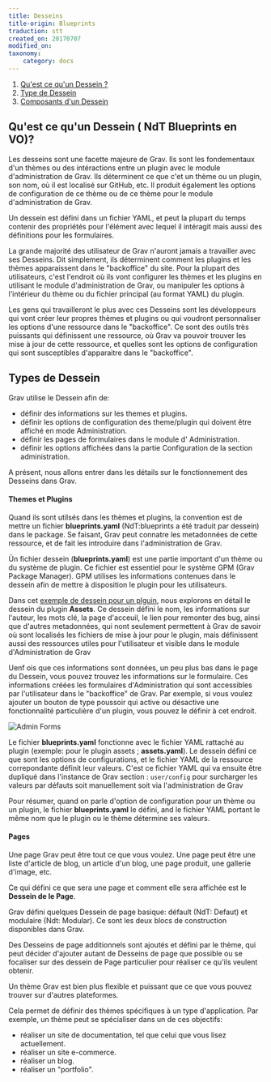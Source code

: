 ```yaml
---
title: Desseins
title-origin: Blueprints
traduction: stt
created_on: 20170707
modified_on: 
taxonomy:
    category: docs
---
```


1. [Qu'est ce qu'un Dessein ?](#what-is-a-blueprint)
1. [Type de Dessein](#types-of-blueprints)
1. [Composants d'un Dessein](#components-of-a-blueprint)

## Qu'est ce qu'un Dessein ( NdT Blueprints en VO)?

Les desseins sont une facette majeure de Grav. Ils sont les fondementaux d'un thèmes ou des intéractions entre un plugin avec le module d'administration de Grav. Ils déterminent ce que c'et un thème ou un plugin, son nom, où il est localisé sur GitHub, etc. Il produit également les options de configuration de ce thème ou de ce thème pour le module d'administration de Grav. 

Un dessein est défini dans un fichier YAML, et peut la plupart du temps contenir des propriétés pour l'élément avec lequel il intéragit mais aussi des définitions pour les formulaires.

La grande majorité des utilisateur de Grav n'auront jamais a travailler avec ses Desseins. Dit simplement, ils déterminent comment les plugins et les thèmes apparaissent dans le "backoffice" du site. Pour la plupart des utilisateurs,  c'est l'endroit où ils vont configurer les thèmes et les plugins en utilisant le module d'administration de Grav, ou manipuler les options à l'intérieur du thème ou du fichier principal (au format YAML) du plugin.

Les gens qui travailleront le plus avec ces Desseins sont les développeurs qui vont créer leur propres thèmes et plugins ou qui voudront personnaliser les options d'une ressource dans le "backoffice". Ce sont des outils très puissants qui définissent une ressource, où Grav va pouvoir trouver les mise à jour de cette ressource, et quelles sont les options de configuration qui sont susceptibles d'apparaitre dans le "backoffice".

## Types de Dessein

Grav utilise le Dessein afin de:

- définir des informations sur les themes et plugins.
- définir les options de configuration des theme/plugin qui doivent être affiché en mode Administration.
- définir les  pages de formulaires dans le module d' Administration.
- définir les options affichées dans la partie Configuration de la section administration.

A présent, nous allons entrer dans les détails sur le fonctionnement des Desseins dans Grav.

#### Themes et Plugins

Quand ils sont utilsés dans les thèmes et plugins, la convention est de mettre un fichier **blueprints.yaml** (NdT:blueprints a été  traduit par dessein) dans le package. Se faisant, Grav peut connatre les metadonnées de cette  ressource, et de fait les introduire dans l'administration de Grav.


Ün fichier dessein (**blueprints.yaml**) est une partie important d'un thème ou du système de plugin. Ce fichier est essentiel pour le système GPM (Grav Package Manager). GPM utilises les informations contenues dans le dessein afin de mettre à disposition le plugin pour les utilisateurs.

Dans cet [exemple de dessein pour un plguin](example-plugin-blueprint), nous explorons en détail le dessein du plugin **Assets**. Ce dessein défini le nom, les informations sur l'auteur, les mots clé, la page d'acceuil, le lien pour remonter des bug, ainsi que d'autres metadonnées, qui nont seulement permettent à Grav de savoir où sont localisés les fichiers de mise à jour pour le plugin, mais définissent aussi des ressources utiles pour l'utilisateur et visible dans le module d'Administration de Grav

Uenf ois que ces informations sont données, un peu plus bas dans le page du Dessein, vous pouvez trouvez les informations sur le formulaire. Ces informations créées les formulaires d'Administration qui sont accessibles par l'utilisateur dans le "backoffice" de Grav. Par exemple, si vous voulez ajouter un bouton de type poussoir qui active ou désactive une fonctionnalité particulière d'un plugin, vous pouvez le définir à cet endroit.

![Admin Forms](blueprints_1.png?classes=shadow)

Le fichier **blueprints.yaml** fonctionne avec le fichier YAML rattaché au plugin (exemple: pour le plugin assets ; **assets.yaml**). Le dessein défini ce que sont les options de configurations, et le fichier YAML de la ressource correpondante définit leur valeurs. C'est ce fichier YAML qui va ensuite être dupliqué dans l'instance de Grav section : `user/config` pour surcharger les valeurs par défauts soit manuellement soit via l'administration de Grav

Pour résumer, quand on parle d'option de configuration pour un thème ou un plugin, le fichier **blueprints.yaml** le défini, and le fichier YAML portant le même nom que le plugin ou le thème détermine ses valeurs.

#### Pages

Une page Grav peut être tout ce que vous voulez. Une page peut être une liste d'article de blog, un article d'un blog, une page produit, une gallerie d'image, etc.

Ce qui défini ce que sera une page et comment elle sera affichée est le **Dessein de le Page**.

Grav défini quelques Dessein de page basique: défault (NdT: Defaut) et modulaire (Ndt: Modular). Ce sont les deux blocs de construction disponibles dans Grav.

Des Desseins de page additionnels sont ajoutés et défini par le thème, qui peut décider d'ajouter autant de Desseins de page que possible ou se focaliser sur des dessein de Page particulier pour réaliser ce qu'ils veulent obtenir.

Un thème Grav est bien plus flexible et puissant que ce que vous pouvez trouver sur d'autres plateformes.

Cela permet de définir des thèmes spécifiques à un type d'application. Par exemple, un thème peut se spécialiser dans un de ces objectifs: 

- réaliser un site de documentation, tel que celui que vous lisez actuellement.
- réaliser un site e-commerce.
- réaliser un blog.
- réaliser un "portfolio".
